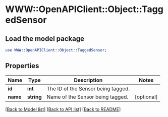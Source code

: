 # WWW::OpenAPIClient::Object::TaggedSensor

## Load the model package
```perl
use WWW::OpenAPIClient::Object::TaggedSensor;
```

## Properties
Name | Type | Description | Notes
------------ | ------------- | ------------- | -------------
**id** | **int** | The ID of the Sensor being tagged. | 
**name** | **string** | Name of the Sensor being tagged. | [optional] 

[[Back to Model list]](../README.md#documentation-for-models) [[Back to API list]](../README.md#documentation-for-api-endpoints) [[Back to README]](../README.md)


